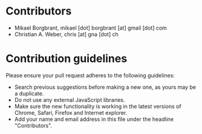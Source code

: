# Contributors
- Mikael Borgbrant, mikael [dot] borgbrant [at] gmail [dot] com
- Christian A. Weber, chris [at] gna [dot] ch

# Contribution guidelines
Please ensure your pull request adheres to the following guidelines:
- Search previous suggestions before making a new one, as yours may be a duplicate.
- Do not use any external JavaScript libraries.
- Make sure the new functionality is working in the latest versions of Chrome, Safari, Firefox and Internet explorer.
- Add your name and email address in this file under the headline "Contributors".
